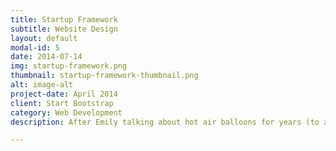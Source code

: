 ```yaml
---
title: Startup Framework
subtitle: Website Design
layout: default
modal-id: 5
date: 2014-07-14
img: startup-framework.png
thumbnail: startup-framework-thumbnail.png
alt: image-alt
project-date: April 2014
client: Start Bootstrap
category: Web Development
description: After Emily talking about hot air balloons for years (to anyone who would listen), we were able to share a tethered flight with everyone later in the evening.

---
```

